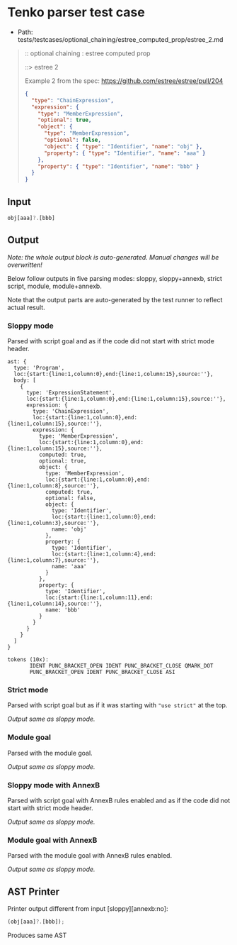 # Tenko parser test case

- Path: tests/testcases/optional_chaining/estree_computed_prop/estree_2.md

> :: optional chaining : estree computed prop
>
> ::> estree 2
>
> Example 2 from the spec: https://github.com/estree/estree/pull/204
>
> ```json
> {
>   "type": "ChainExpression",
>   "expression": {
>     "type": "MemberExpression",
>     "optional": true,
>     "object": {
>       "type": "MemberExpression",
>       "optional": false,
>       "object": { "type": "Identifier", "name": "obj" },
>       "property": { "type": "Identifier", "name": "aaa" }
>     },
>     "property": { "type": "Identifier", "name": "bbb" }
>   }
> }
> ```

## Input

`````js
obj[aaa]?.[bbb]
`````

## Output

_Note: the whole output block is auto-generated. Manual changes will be overwritten!_

Below follow outputs in five parsing modes: sloppy, sloppy+annexb, strict script, module, module+annexb.

Note that the output parts are auto-generated by the test runner to reflect actual result.

### Sloppy mode

Parsed with script goal and as if the code did not start with strict mode header.

`````
ast: {
  type: 'Program',
  loc:{start:{line:1,column:0},end:{line:1,column:15},source:''},
  body: [
    {
      type: 'ExpressionStatement',
      loc:{start:{line:1,column:0},end:{line:1,column:15},source:''},
      expression: {
        type: 'ChainExpression',
        loc:{start:{line:1,column:0},end:{line:1,column:15},source:''},
        expression: {
          type: 'MemberExpression',
          loc:{start:{line:1,column:0},end:{line:1,column:15},source:''},
          computed: true,
          optional: true,
          object: {
            type: 'MemberExpression',
            loc:{start:{line:1,column:0},end:{line:1,column:8},source:''},
            computed: true,
            optional: false,
            object: {
              type: 'Identifier',
              loc:{start:{line:1,column:0},end:{line:1,column:3},source:''},
              name: 'obj'
            },
            property: {
              type: 'Identifier',
              loc:{start:{line:1,column:4},end:{line:1,column:7},source:''},
              name: 'aaa'
            }
          },
          property: {
            type: 'Identifier',
            loc:{start:{line:1,column:11},end:{line:1,column:14},source:''},
            name: 'bbb'
          }
        }
      }
    }
  ]
}

tokens (10x):
       IDENT PUNC_BRACKET_OPEN IDENT PUNC_BRACKET_CLOSE QMARK_DOT
       PUNC_BRACKET_OPEN IDENT PUNC_BRACKET_CLOSE ASI
`````

### Strict mode

Parsed with script goal but as if it was starting with `"use strict"` at the top.

_Output same as sloppy mode._

### Module goal

Parsed with the module goal.

_Output same as sloppy mode._

### Sloppy mode with AnnexB

Parsed with script goal with AnnexB rules enabled and as if the code did not start with strict mode header.

_Output same as sloppy mode._

### Module goal with AnnexB

Parsed with the module goal with AnnexB rules enabled.

_Output same as sloppy mode._

## AST Printer

Printer output different from input [sloppy][annexb:no]:

````js
(obj[aaa]?.[bbb]);
````

Produces same AST

